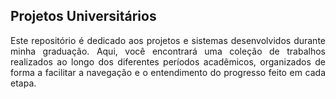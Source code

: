 ## Projetos Universitários

<div style="text-align: justify;">
  Este repositório é dedicado aos projetos e sistemas desenvolvidos durante minha graduação. Aqui, você encontrará uma coleção de trabalhos realizados ao longo dos diferentes períodos acadêmicos, organizados de forma a facilitar a navegação e o entendimento do progresso feito em cada etapa.
</div>
